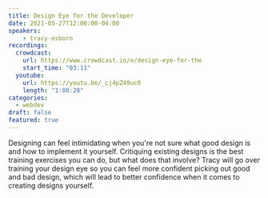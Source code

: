 ```yaml
---
title: Design Eye for the Developer
date: 2021-05-27T12:00:00-04:00
speakers:
    - tracy-osborn
recordings:
  crowdcast:
    url: https://www.crowdcast.io/e/design-eye-for-the
    start_time: "03:11"
  youtube:
    url: https://youtu.be/_cj4pZ49uc0
    length: "1:08:28"
categories:
  - webdev
draft: false
featured: true
---
```


Designing can feel intimidating when you're not sure what good design is and how to implement it yourself. Critiquing existing designs is the best training exercises you can do, but what does that involve? Tracy will go over training your design eye so you can feel more confident picking out good and bad design, which will lead to better confidence when it comes to creating designs yourself.
